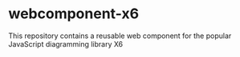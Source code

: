 # webcomponent-x6
This repository contains a reusable web component for the popular JavaScript diagramming library X6

